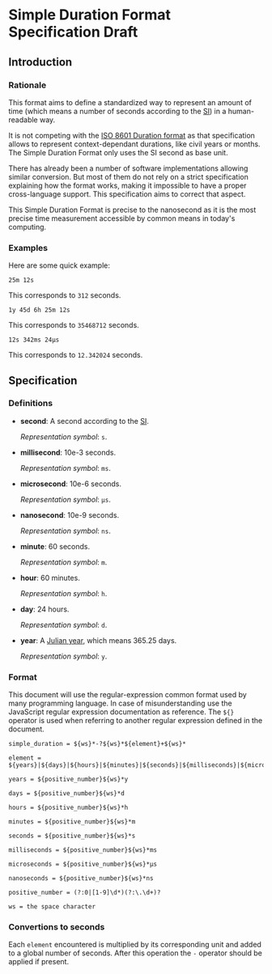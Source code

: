 # Simple Duration Format Specification Draft

## Introduction

### Rationale

This format aims to define a standardized way to represent an amount of time (which means a number of seconds according to the [SI](https://en.wikipedia.org/wiki/International_System_of_Units)) in a human-readable way.

It is not competing with the [ISO 8601 Duration format](https://en.wikipedia.org/wiki/ISO_8601) as that specification allows to represent context-dependant durations, like civil years or months. The Simple Duration Format only uses the SI second as base unit.

There has already been a number of software implementations allowing similar conversion. But most of them do not rely on a strict specification explaining how the format works, making it impossible to have a proper cross-language support. This specification aims to correct that aspect.

This Simple Duration Format is precise to the nanosecond as it is the most precise time measurement accessible by common means in today's computing.

### Examples

Here are some quick example:

```
25m 12s
```

This corresponds to `312` seconds.

```
1y 45d 6h 25m 12s
```

This corresponds to `35468712` seconds.

```
12s 342ms 24µs
```

This corresponds to `12.342024` seconds.

## Specification

### Definitions

* **second**: A second according to the [SI](https://en.wikipedia.org/wiki/International_System_of_Units).

  *Representation symbol*: `s`.

* **millisecond**: 10e-3 seconds.

  *Representation symbol*: `ms`.
  
* **microsecond**: 10e-6 seconds.

  *Representation symbol*: `µs`.
  
* **nanosecond**: 10e-9 seconds.

  *Representation symbol*: `ns`.
  
* **minute**: 60 seconds.

  *Representation symbol*: `m`.
  
* **hour**: 60 minutes.

  *Representation symbol*: `h`.
  
* **day**: 24 hours.

  *Representation symbol*: `d`.
  
* **year**: A [Julian year](https://en.wikipedia.org/wiki/Julian_year_(astronomy)), which means 365.25 days.

  *Representation symbol*: `y`.

### Format

This document will use the regular-expression common format used by many programming language. In case of misunderstanding use the JavaScript regular expression documentation as reference. The `${}` operator is used when referring to another regular expression defined in the document.

```
simple_duration = ${ws}*-?${ws}*${element}+${ws}*
```

```
element = ${years}|${days}|${hours}|${minutes}|${seconds}|${milliseconds}|${microseconds}|${nanoseconds}
```

```
years = ${positive_number}${ws}*y
```

```
days = ${positive_number}${ws}*d
```

```
hours = ${positive_number}${ws}*h
```

```
minutes = ${positive_number}${ws}*m
```

```
seconds = ${positive_number}${ws}*s
```

```
milliseconds = ${positive_number}${ws}*ms
```

```
microseconds = ${positive_number}${ws}*µs
```

```
nanoseconds = ${positive_number}${ws}*ns
```

```
positive_number = (?:0|[1-9]\d*)(?:\.\d+)?
```

```
ws = the space character
```

### Convertions to seconds

Each `element` encountered is multiplied by its corresponding unit and added to a global number of seconds. After this operation the `-` operator should be applied if present.

